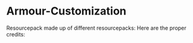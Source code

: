 # Armour-Customization

Resourcepack made up of different resourcepacks:
Here are the proper credits:
